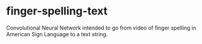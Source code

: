 # finger-spelling-text
Convolutional Neural Network intended to go from video of finger spelling in American Sign Language to a text string.
